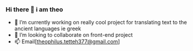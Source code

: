 ### Hi there 👋 i am theo

- 🔭 I’m currently working on really cool project for translating text to the ancient languages ie greek
- 👯 I’m looking to collaborate on front-end project
- 📫 Email[theophilus.tetteh377@gmail.com]

